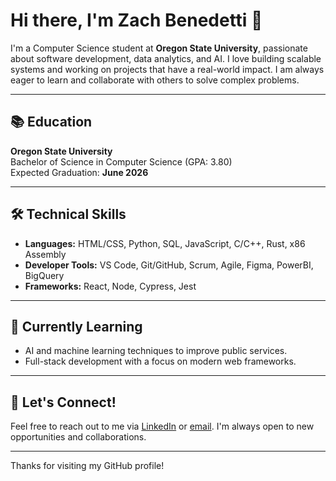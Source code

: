 # Hi there, I'm Zach Benedetti 👋

I'm a Computer Science student at **Oregon State University**, passionate about software development, data analytics, and AI. I love building scalable systems and working on projects that have a real-world impact. I am always eager to learn and collaborate with others to solve complex problems.

---

## 📚 Education

**Oregon State University**  
Bachelor of Science in Computer Science (GPA: 3.80)  
Expected Graduation: **June 2026**

---

## 🛠️ Technical Skills

- **Languages:** HTML/CSS, Python, SQL, JavaScript, C/C++, Rust, x86 Assembly
- **Developer Tools:** VS Code, Git/GitHub, Scrum, Agile, Figma, PowerBI, BigQuery
- **Frameworks:** React, Node, Cypress, Jest

---

## 🌱 Currently Learning

- AI and machine learning techniques to improve public services.
- Full-stack development with a focus on modern web frameworks.

---

## 🤝 Let's Connect!

Feel free to reach out to me via [LinkedIn](https://linkedin.com/in/zach-benedetti-ln) or [email](mailto:zsbenedetti@gmail.com). I'm always open to new opportunities and collaborations.

---

Thanks for visiting my GitHub profile!

<!---
benedetz/benedetz is a ✨ special ✨ repository because its `README.md` (this file) appears on your GitHub profile.
You can click the Preview link to take a look at your changes.
--->
